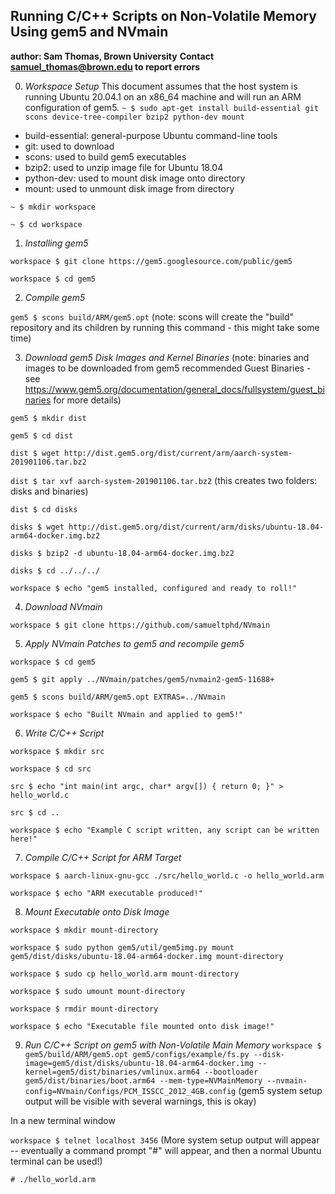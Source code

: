 ## Running C/C++ Scripts on Non-Volatile Memory Using gem5 and NVmain

**author: Sam Thomas, Brown University**
**Contact samuel_thomas@brown.edu to report errors**

0. _Workspace Setup_
This document assumes that the host system is running Ubuntu 20.04.1 on an x86_64 machine and will run an ARM configuration of gem5.
`~ $ sudo apt-get install build-essential git scons device-tree-compiler bzip2 python-dev mount`
* build-essential: general-purpose Ubuntu command-line tools
* git: used to download
* scons: used to build gem5 executables
* bzip2: used to unzip image file for Ubuntu 18.04
* python-dev: used to mount disk image onto directory
* mount: used to unmount disk image from directory

`~ $ mkdir workspace`

`~ $ cd workspace`

1. _Installing gem5_

`workspace $ git clone https://gem5.googlesource.com/public/gem5`

`workspace $ cd gem5`

2. _Compile gem5_

`gem5 $ scons build/ARM/gem5.opt`
(note: scons will create the "build" repository and its children by running this command - this might take some time)

3. _Download gem5 Disk Images and Kernel Binaries_
(note: binaries and images to be downloaded from gem5 recommended Guest Binaries - see https://www.gem5.org/documentation/general_docs/fullsystem/guest_binaries for more details)

`gem5 $ mkdir dist`

`gem5 $ cd dist`

`dist $ wget http://dist.gem5.org/dist/current/arm/aarch-system-201901106.tar.bz2`

`dist $ tar xvf aarch-system-201901106.tar.bz2`
(this creates two folders: disks and binaries)

`dist $ cd disks`

`disks $ wget http://dist.gem5.org/dist/current/arm/disks/ubuntu-18.04-arm64-docker.img.bz2`

`disks $ bzip2 -d ubuntu-18.04-arm64-docker.img.bz2`

`disks $ cd ../../../`

`workspace $ echo "gem5 installed, configured and ready to roll!"`

4. _Download NVmain_

`workspace $ git clone https://github.com/samueltphd/NVmain`

5. _Apply NVmain Patches to gem5 and recompile gem5_

`workspace $ cd gem5`

`gem5 $ git apply ../NVmain/patches/gem5/nvmain2-gem5-11688+`

`gem5 $ scons build/ARM/gem5.opt EXTRAS=../NVmain`

`workspace $ echo "Built NVmain and applied to gem5!"`

6. _Write C/C++ Script_

`workspace $ mkdir src`

`workspace $ cd src`

`src $ echo "int main(int argc, char* argv[]) { return 0; }" > hello_world.c`

`src $ cd ..`

`workspace $ echo "Example C script written, any script can be written here!"`

7. _Compile C/C++ Script for ARM Target_

`workspace $ aarch-linux-gnu-gcc ./src/hello_world.c -o hello_world.arm`

`workspace $ echo "ARM executable produced!"`

8. _Mount Executable onto Disk Image_

`workspace $ mkdir mount-directory`

`workspace $ sudo python gem5/util/gem5img.py mount gem5/dist/disks/ubuntu-18.04-arm64-docker.img mount-directory`

`workspace $ sudo cp hello_world.arm mount-directory`

`workspace $ sudo umount mount-directory`

`workspace $ rmdir mount-directory`

`workspace $ echo "Executable file mounted onto disk image!"`

9. _Run C/C++ Script on gem5 with Non-Volatile Main Memory_
`workspace $ gem5/build/ARM/gem5.opt gem5/configs/example/fs.py --disk-image=gem5/dist/disks/ubuntu-18.04-arm64-docker.img --kernel=gem5/dist/binaries/vmlinux.arm64 --bootloader gem5/dist/binaries/boot.arm64 --mem-type=NVMainMemory --nvmain-config=NVmain/Configs/PCM_ISSCC_2012_4GB.config`
(gem5 system setup output will be visible with several warnings, this is okay)

In a new terminal window

`workspace $ telnet localhost 3456`
(More system setup output will appear -- eventually a command prompt "#" will appear, and then a normal Ubuntu terminal can be used!)

`# ./hello_world.arm`

